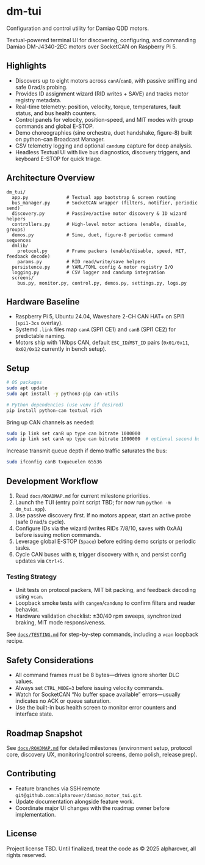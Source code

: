 # dm-tui

Configuration and control utility for Damiao QDD motors.

Textual-powered terminal UI for discovering, configuring, and commanding Damiao DM-J4340-2EC motors over SocketCAN on Raspberry Pi 5.

## Highlights
- Discovers up to eight motors across `canA`/`canB`, with passive sniffing and safe 0 rad/s probing.
- Provides ID assignment wizard (RID writes + SAVE) and tracks motor registry metadata.
- Real-time telemetry: position, velocity, torque, temperatures, fault status, and bus health counters.
- Control panels for velocity, position-speed, and MIT modes with group commands and global E-STOP.
- Demo choreographies (sine orchestra, duet handshake, figure-8) built on python-can Broadcast Manager.
- CSV telemetry logging and optional `candump` capture for deep analysis.
- Headless Textual UI with live bus diagnostics, discovery triggers, and keyboard E-STOP for quick triage.

## Architecture Overview
```
dm_tui/
  app.py              # Textual app bootstrap & screen routing
  bus_manager.py      # SocketCAN wrapper (filters, notifier, periodic send)
  discovery.py        # Passive/active motor discovery & ID wizard helpers
  controllers.py      # High-level motor actions (enable, disable, groups)
  demos.py            # Sine, duet, figure-8 periodic command sequences
  dmlib/
    protocol.py       # Frame packers (enable/disable, speed, MIT, feedback decode)
    params.py         # RID read/write/save helpers
  persistence.py      # YAML/TOML config & motor registry I/O
  logging.py          # CSV logger and candump integration
  screens/
    bus.py, monitor.py, control.py, demos.py, settings.py, logs.py
```

## Hardware Baseline
- Raspberry Pi 5, Ubuntu 24.04, Waveshare 2-CH CAN HAT+ on SPI1 (`spi1-3cs` overlay).
- Systemd `.link` files map `canA` (SPI1 CE1) and `canB` (SPI1 CE2) for predictable naming.
- Motors ship with 1 Mbps CAN, default `ESC_ID`/`MST_ID` pairs (`0x01/0x11`, `0x02/0x12` currently in bench setup).

## Setup
```bash
# OS packages
sudo apt update
sudo apt install -y python3-pip can-utils

# Python dependencies (use venv if desired)
pip install python-can textual rich
```

Bring up CAN channels as needed:
```bash
sudo ip link set canB up type can bitrate 1000000
sudo ip link set canA up type can bitrate 1000000  # optional second bus
```

Increase transmit queue depth if demo traffic saturates the bus:
```bash
sudo ifconfig canB txqueuelen 65536
```

## Development Workflow
1. Read `docs/ROADMAP.md` for current milestone priorities.
2. Launch the TUI (entry point script TBD; for now run `python -m dm_tui.app`).
3. Use passive discovery first. If no motors appear, start an active probe (safe 0 rad/s cycle).
4. Configure IDs via the wizard (writes RIDs 7/8/10, saves with 0xAA) before issuing motion commands.
5. Leverage global E-STOP (`Space`) before editing demo scripts or periodic tasks.
6. Cycle CAN buses with `B`, trigger discovery with `R`, and persist config updates via `Ctrl+S`.

### Testing Strategy
- Unit tests on protocol packers, MIT bit packing, and feedback decoding using `vcan`.
- Loopback smoke tests with `cangen`/`candump` to confirm filters and reader behavior.
- Hardware validation checklist: ±30/40 rpm sweeps, synchronized braking, MIT mode responsiveness.

See [`docs/TESTING.md`](docs/TESTING.md) for step-by-step commands, including a `vcan` loopback recipe.

## Safety Considerations
- All command frames must be 8 bytes—drives ignore shorter DLC values.
- Always set `CTRL_MODE=3` before issuing velocity commands.
- Watch for SocketCAN “No buffer space available” errors—usually indicates no ACK or queue saturation.
- Use the built-in bus health screen to monitor error counters and interface state.

## Roadmap Snapshot
See [`docs/ROADMAP.md`](docs/ROADMAP.md) for detailed milestones (environment setup, protocol core, discovery UX, monitoring/control screens, demo polish, release prep).

## Contributing
- Feature branches via SSH remote `git@github.com:alpharover/damiao_motor_tui.git`.
- Update documentation alongside feature work.
- Coordinate major UI changes with the roadmap owner before implementation.

## License
Project license TBD. Until finalized, treat the code as © 2025 alpharover, all rights reserved.
